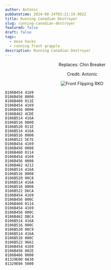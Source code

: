 ```yaml
---
author: Antonic
pubDatetime: 2024-08-24T03:21:19.902Z
title: Running Canadian Destroyer
slug: running-canadian-destroyer
featured: false
draft: false
tags:
  - move hacks
  - running front grapple
description: Running Canadian Destroyer
---
```

<center>
Replaces: Chin Breaker <p>
Credit: Antonic

![Front Flipping RKO](/assets/running-canadian-destroyer.gif)
</center>

```text
D106B454 4169
D106B456 0000
8106B460 011E
D106B454 4169
D106B456 0000
8106B462 4CDE
D106B514 416A
D106B516 0000
8106B520 011E
D106B514 416A
D106B516 0000
8106B522 5E7E
D106B454 4169
D106B456 0008
8106B460 0114
D106B454 4169
D106B456 0008
8106B462 4212
D106B514 416A
D106B516 0008
8106B520 00C8
D106B514 416A
D106B516 0008
8106B522 D6CA
D106B454 4169
D106B456 000C
8106B460 0114
D106B454 4169
D106B456 000C
8106B462 DBC4
D106B514 416A
D106B516 000C
8106B520 00C9
D106B514 416A
D106B516 000C
8106B522 9662
D106B454 4169
D106B456 002E
8106B466 0000
81329E00 0A30
81329E04 5000
```
